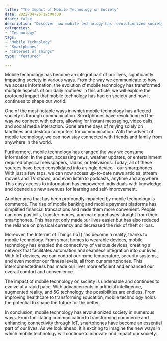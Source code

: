```yaml
--- 
title: "The Impact of Mobile Technology on Society" 
date: 2022-04-26T12:00:00 
draft: false 
description: "Discover how mobile technology has revolutionized society and transformed various aspects of our lives." 
categories: 
- "Technology" 
tags: 
- "Mobile Technology" 
- "Smartphones" 
- "Internet of Things" 
type: "featured" 

---
```


Mobile technology has become an integral part of our lives, significantly impacting society in various ways. From the way we communicate to how we access information, the evolution of mobile technology has transformed multiple aspects of our daily routines. In this article, we will explore the profound impact that mobile technology has had on society and how it continues to shape our world.

One of the most notable ways in which mobile technology has affected society is through communication. Smartphones have revolutionized the way we connect with others, allowing for instant messaging, video calls, and social media interaction. Gone are the days of relying solely on landlines and desktop computers for communication. With the advent of mobile technology, we can now stay connected with friends and family from anywhere in the world.

Furthermore, mobile technology has changed the way we consume information. In the past, accessing news, weather updates, or entertainment required physical newspapers, radios, or televisions. Today, all of these sources have been consolidated into a single device – our smartphones. With just a few taps, we can now access up-to-date news articles, stream movies and TV shows, and even listen to podcasts, anytime and anywhere. This easy access to information has empowered individuals with knowledge and opened up new avenues for learning and self-improvement.

Another area that has been profoundly impacted by mobile technology is commerce. The rise of mobile banking and mobile payment platforms has simplified financial transactions and made them more convenient. People can now pay bills, transfer money, and make purchases straight from their smartphones. This has not only made our lives easier but has also reduced the reliance on physical currency and decreased the risk of theft or loss.

Moreover, the Internet of Things (IoT) has become a reality, thanks to mobile technology. From smart homes to wearable devices, mobile technology has enabled the connectivity of various devices, creating a network that facilitates automation and seamless integration into our lives. With IoT devices, we can control our home temperature, security systems, and even monitor our fitness levels, all from our smartphones. This interconnectedness has made our lives more efficient and enhanced our overall comfort and convenience.

The impact of mobile technology on society is undeniable and continues to evolve at a rapid pace. With advancements in artificial intelligence, augmented reality, and 5G technology, the possibilities are endless. From improving healthcare to transforming education, mobile technology holds the potential to shape the future for the better.

In conclusion, mobile technology has revolutionized society in numerous ways. From facilitating communication to transforming commerce and enhancing connectivity through IoT, smartphones have become an essential part of our lives. As we look ahead, it is exciting to imagine the new ways in which mobile technology will continue to innovate and impact our society.
